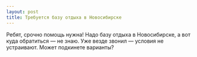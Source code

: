 ```yaml
---
layout: post 
title: Требуется базу отдыха в Новосибирске 
--- 
```

Ребят, срочно помощь нужна! Надо базу отдыха в Новосибирске, а вот куда обратиться — не знаю. Уже везде звонил — условия не устраивают. Может подкинете варианты?